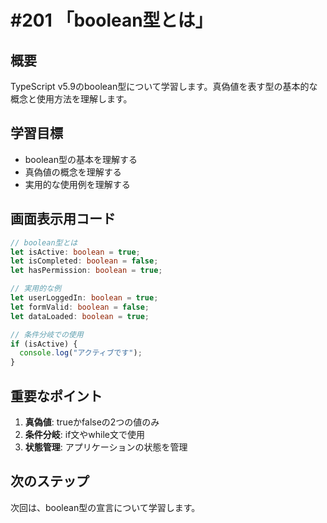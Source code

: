 # #201 「boolean型とは」

## 概要
TypeScript v5.9のboolean型について学習します。真偽値を表す型の基本的な概念と使用方法を理解します。

## 学習目標
- boolean型の基本を理解する
- 真偽値の概念を理解する
- 実用的な使用例を理解する

## 画面表示用コード

```typescript
// boolean型とは
let isActive: boolean = true;
let isCompleted: boolean = false;
let hasPermission: boolean = true;

// 実用的な例
let userLoggedIn: boolean = true;
let formValid: boolean = false;
let dataLoaded: boolean = true;

// 条件分岐での使用
if (isActive) {
  console.log("アクティブです");
}
```

## 重要なポイント
1. **真偽値**: trueかfalseの2つの値のみ
2. **条件分岐**: if文やwhile文で使用
3. **状態管理**: アプリケーションの状態を管理

## 次のステップ
次回は、boolean型の宣言について学習します。
